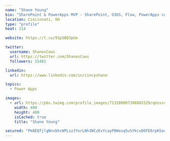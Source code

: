 ```yaml
---
name: "Shane Young"
bio: "SharePoint & PowerApps MVP - SharePoint, O365, Flow, PowerApps consulting? @PowerApps911 | Pure Snark? You found it."
location: Cincinnati, OH
type: "profile"
heat: 114

website: https://t.co/91p5BQ3pUe

twitter:
  username: ShanesCows
  url: https://twitter.com/ShanesCows
  followers: 15481

linkedin:
  url: https://www.linkedin.com/in/cincyshane

topics:
  - Power Apps

images:
  - url: https://pbs.twimg.com/profile_images/713100007398883329/qUzvsvQ3_400x400.jpg
    width: 400
    height: 400
    isCached: true
    title: "Shane Young"

secured: "Pm8EQfjlgNnvbhcWPLszJYorLNh3WCzEvYcayPDWosq5uSYkcvDOFE6rpKSoqTz69u1gjwq9sWWhScynjeMrAyhamW5al6q4LA9x88NqY4mBauPGyECMvSpCR+qsYKZWMiLErPyfPyBp172C0cjzBxGgnm8nve4pI1DzTiwRjvxFTGuvvmXvg6Tbjz14fxIEwctbDfCMcC7llgZQysAMzosomTxXUHMz4A7sx5aBT32ADS7ry5u8jETobfJbDRPSLJzYJz4ozN/ROCSZua32zsJoAEIsIiBFeGySeOK6TQ3Us0CrbBNDiK/Hqhps2tcOaexi9c/7xnIFwxg30lTrv3IbzYDwMZkCpc5AhnmRTBrLbUrdcNwZmGaG0LMmq9aUfTIRm0aZhnfr36nEcn1AzSljjmxypM4lzFHDElBsoZk=;sHiHHnzBxr8201u7+0YyLQ=="
---
```


